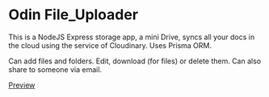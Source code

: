 # Odin File_Uploader

This is a NodeJS Express storage app, a mini Drive, syncs all your docs in the cloud using the service of Cloudinary. Uses Prisma ORM.

Can add files and folders. Edit, download (for files) or delete them. Can also share to someone via email.

[Preview](https://fileuploader-drive.up.railway.app/)

